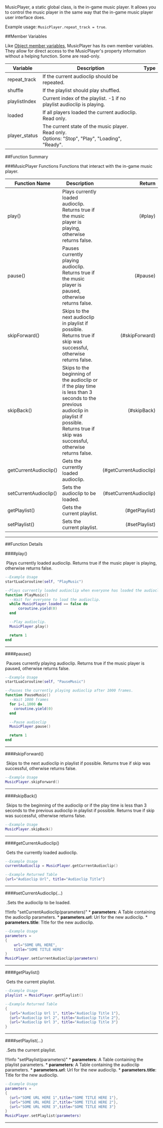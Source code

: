 MusicPlayer, a static global class, is the in-game music player. It allows you to control the music player in the same way that the in-game music player user interface does.

Example usage: `MusicPlayer.repeat_track = true`.

##Member Variables

Like [Object member variables](object.md#member-variables), MusicPlayer has its own member variables. They allow for direct access to the MusicPlayer's property information without a helping function. Some are read-only.

Variable | Description | Type
-- | -- | :--
<a class="anchor" id="repeat_track"></a>repeat_track | If the current audioclip should be repeated.  | [<span class="tag boo"></span>](types.md)
<a class="anchor" id="shuffle"></a>shuffle | If the playlist should play shuffled. | [<span class="tag boo"></span>](types.md)
<a class="anchor" id="playlistIndex"></a>playlistIndex | Current index of the playlist. -1 if no playlist audioclip is playing. | [<span class="tag int"></span>](types.md)
<a class="anchor" id="loaded"></a>loaded | If all players loaded the current audioclip. Read only. | [<span class="tag boo"></span>](types.md)
<a class="anchor" id="player_status"></a>player_status | The current state of the music player. Read only. <br/>Options: "Stop", "Play", "Loading", "Ready". | [<span class="tag str"></span>](types.md)


##Function Summary

###MusicPlayer Functions
Functions that interact with the in-game music player.

Function Name | Description | Return
-- | -- | --:
<a class="anchor" id="play"></a>play() | Plays currently loaded audioclip. Returns true if the music player is playing, otherwise returns false. | [<span class="ret boo"></span>](types.md)(#play)
<a class="anchor" id="pause"></a>pause() | Pauses currently playing audioclip. Returns true if the music player is paused, otherwise returns false. | [<span class="ret boo"></span>](types.md)(#pause)
<a class="anchor" id="skipForward"></a>skipForward() | Skips to the next audioclip in playlist if possible. Returns true if skip was successful, otherwise returns false. | [<span class="ret boo"></span>](types.md)(#skipForward)
<a class="anchor" id="skipBack"></a>skipBack() | Skips to the beginning of the audioclip or if the play time is less than 3 seconds to the previous audioclip in playlist if possible. Returns true if skip was successful, otherwise returns false. | [<span class="ret boo"></span>](types.md)(#skipBack)
<a class="anchor" id="getCurrentAudioclip"></a>getCurrentAudioclip() | Gets the currently loaded audioclip. | [<span class="ret tab"></span>](types.md)(#getCurrentAudioclip)
<a class="anchor" id="setCurrentAudioclip"></a>setCurrentAudioclip() | Sets the audioclip to be loaded. | [<span class="ret boo"></span>](types.md)(#setCurrentAudioclip)
<a class="anchor" id="getPlaylist"></a>getPlaylist() | Gets the current playlist. | [<span class="ret tab"></span>](types.md)(#getPlaylist)
<a class="anchor" id="setPlaylist"></a>setPlaylist() | Sets the current playlist. | [<span class="ret boo"></span>](types.md)(#setPlaylist)

---


##Function Details

####play()

[<span class="ret boo"></span>](types.md)&nbsp;Plays currently loaded audioclip. Returns true if the music player is playing, otherwise returns false.

``` Lua
--Example Usage
startLuaCoroutine(self, "PlayMusic")

--Plays currently loaded audioclip when everyone has loaded the audioclip.
function PlayMusic()
  --Wait for everyone to load the audioclip.
  while MusicPlayer.loaded == false do
      coroutine.yield(0)
  end

  --Play audioclip.
  MusicPlayer.play()

  return 1
end
```

---

####pause()

[<span class="ret boo"></span>](types.md)&nbsp;Pauses currently playing audioclip. Returns true if the music player is paused, otherwise returns false.

``` Lua
--Example Usage
startLuaCoroutine(self, "PauseMusic")

--Pauses the currently playing audioclip after 1000 frames.
function PauseMusic()
  --Wait 1000 frames
  for i=1,1000 do
    coroutine.yield(0)
  end

  --Pause audioclip
  MusicPlayer.pause()

  return 1
end
```

---

####skipForward()

[<span class="ret boo"></span>](types.md)&nbsp;Skips to the next audioclip in playlist if possible. Returns true if skip was successful, otherwise returns false.

``` Lua
--Example Usage
MusicPlayer.skipForward()
```

---

####skipBack()

[<span class="ret boo"></span>](types.md)&nbsp;Skips to the beginning of the audioclip or if the play time is less than 3 seconds to the previous audioclip in playlist if possible. Returns true if skip was successful, otherwise returns false.

``` Lua
--Example Usage
MusicPlayer.skipBack()
```

---

####getCurrentAudioclip()

[<span class="ret tab"></span>](types.md)&nbsp;Gets the currently loaded audioclip.

``` Lua
--Example Usage
currentAudioclip = MusicPlayer.getCurrentAudioclip()
```
``` Lua
--Example Returned Table
{url="Audioclip Url", title="Audioclip Title"}
```

---

####setCurrentAudioclip(...)

[<span class="ret boo"></span>](types.md)&nbsp;.Sets the audioclip to be loaded.

!!!info "setCurrentAudioclip(parameters)"
    * [<span class="tag tab"></span>](types.md) **parameters**: A Table containing the audioclip parameters.
        * [<span class="tag str"></span>](types.md) **parameters.url**: Url for the new audioclip.
        * [<span class="tag str"></span>](types.md) **parameters.title**: Title for the new audioclip.

``` Lua
--Example Usage
parameters =
{
	url="SOME URL HERE",
	title="SOME TITLE HERE"
}
MusicPlayer.setCurrentAudioclip(parameters)
```

---

####getPlaylist()

[<span class="ret tab"></span>](types.md)&nbsp;Gets the current playlist.

``` Lua
--Example Usage
playlist = MusicPlayer.getPlaylist()
```
``` Lua
--Example Returned Table
{
  {url="Audioclip Url 1", title="Audioclip Title 1"},
  {url="Audioclip Url 2", title="Audioclip Title 2"},
  {url="Audioclip Url 3", title="Audioclip Title 3"}
}
```

---

####setPlaylist(...)

[<span class="ret boo"></span>](types.md)&nbsp;.Sets the current playlist.

!!!info "setPlaylist(parameters)"
    * [<span class="tag tab"></span>](types.md) **parameters**: A Table containing the playlist parameters.
        * [<span class="tag tab"></span>](types.md) **parameters**: A Table containing the audioclip parameters.
            * [<span class="tag str"></span>](types.md) **parameters.url**: Url for the new audioclip.
            * [<span class="tag str"></span>](types.md) **parameters.title**: Title for the new audioclip.

``` Lua
--Example Usage
parameters =
{
  {url="SOME URL HERE 1",title="SOME TITLE HERE 1"},
  {url="SOME URL HERE 2",title="SOME TITLE HERE 2"},
  {url="SOME URL HERE 3",title="SOME TITLE HERE 3"}
}
MusicPlayer.setPlaylist(parameters)
```

---
